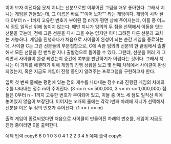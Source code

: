 이어 보자
이전다음
문제
지니는 선분으로만 이루어진 그림을 매우 좋아한다.
그래서 지니는 게임을 만들었는데, 그 이름은 바로 ""이어 보자"" 라는 게임이다.
게임이 시작 될 때 0부터 n - 1까지 고유한 번호가 부여된 점 n개가 평면 상에 주어지는데, 이들 중 어느 세 점도 일직선 위에 놓이지 않는다.
매번 지니가 임의의 두 점을 선택해서 이들을 잇는 선분을 긋는데, 전에 그은 선분을 다시 그을 수는 없지만 이미 그려진 다른 선분과 교차는 가능하다.
게임을 진행하다가 처음으로 사이클이 완성이 되는 순간 게임을 종료하는데, 사이클 C는 그린 선분들의 부분집합으로, C에 속한 임의의 선분의 한 끝점에서 출발해서 모든 선분을 한 번씩만 지나 출발점으로 돌아올 수 있다.
그런데, 선분을 여러 개 그리면서 사이클이 완성 되었는지 중간에 여부를 판단하기가 어렵다는 것이다. 그래서 지니는 이 과제를 해결하기 위해 게임의 진행 상황을 보고 몇 번째 차례에서 사이클이 완성되었는지, 혹은 지금도 게임이 진행 중인지 알려주는 프로그램을 구현하고자 한다.

입력
첫 번째 줄에는 평면에 있는 점의 개수를 나타내는 정수 n과 진행된 게임의 차례의 수를 나타내는 정수 m이 주어진다. (3 <= n <= 500,000, 3 <= m <= 1,000,000)
점들은 0부터 n - 1까지 고유한 번호가 부여되어 있고, 이들 중 어느 세 점도 일직선 위에 놓여있지 않음이 보장된다.
이어지는 m개의 줄에는 각각 i번째 차례에 지니가 선택해서 선분을 이은 두 점의 번호가 주어진다. (1 <= i <= m)

출력
게임이 종료되었다면 처음으로 사이클이 만들어진 차례의 번호를, 게임이 지금도 진행 중이라면 0을 출력한다.

예제 입력
copy6 6
0 1
0 3
0 4
1 2
2 3
4 5
예제 출력
copy5